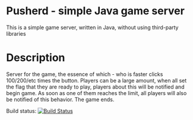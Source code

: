 Pusherd - simple Java game server
=======

This is a simple game server, written in Java, without using third-party libraries

Description
===
Server for the game, the essence of which - who is faster clicks 100/200/etc times the button.
Players can be a large amount, when all set the flag that they are ready to play, players about this will be notified and begin game. As soon as one of them reaches the limit, all players will also be notified of this behavior.
The game ends.

Build status: [![Build Status](https://travis-ci.org/korotovsky/pusherd.png?branch=master)](https://travis-ci.org/korotovsky/pusherd)
